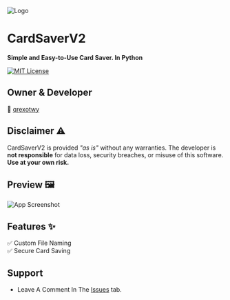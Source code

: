 ![Logo](https://i.postimg.cc/qqNCdWfN/CXard.png)  

# CardSaverV2
**Simple and Easy-to-Use Card Saver. In Python**

[![MIT License](https://img.shields.io/badge/License-MIT-green.svg)](https://choosealicense.com/licenses/mit/)  

## Owner & Developer 
👤 [qrexotwy](https://github.com/qrexotwy)  

## Disclaimer ⚠️  
CardSaverV2 is provided *"as is"* without any warranties. The developer is **not responsible** for data loss, security breaches, or misuse of this software. **Use at your own risk.**  

## Preview 🖼️  
![App Screenshot](https://github.com/user-attachments/assets/c31cc4b1-afe2-4c9a-b3f6-4c427a588640)  

## Features ✨  
✅ Custom File Naming  
✅ Secure Card Saving  

## Support
   - Leave A Comment In The [Issues](https://github.com/qrexotwy/CardSaverV2/issues) tab.
